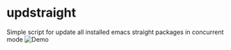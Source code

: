 # updstraight
Simple script for update all installed emacs straight packages in concurrent mode
![Demo](https://i.imgur.com/YlW5t9H.png)
